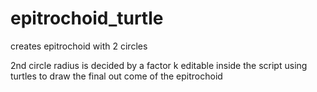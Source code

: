 # epitrochoid_turtle
creates epitrochoid with 2 circles


2nd circle radius is decided by a factor k editable inside the script
using turtles to draw the final out come of the epitrochoid
